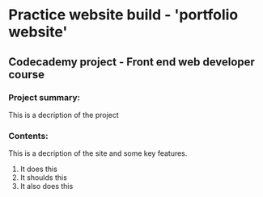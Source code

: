 #  Practice website build - 'portfolio website'

## Codecademy project - Front end web developer course

### Project summary:

This is a decription of the project

### Contents:

This is a decription of the site and some key features. 

1) It does this
2) It shoulds this
3) It also does this
